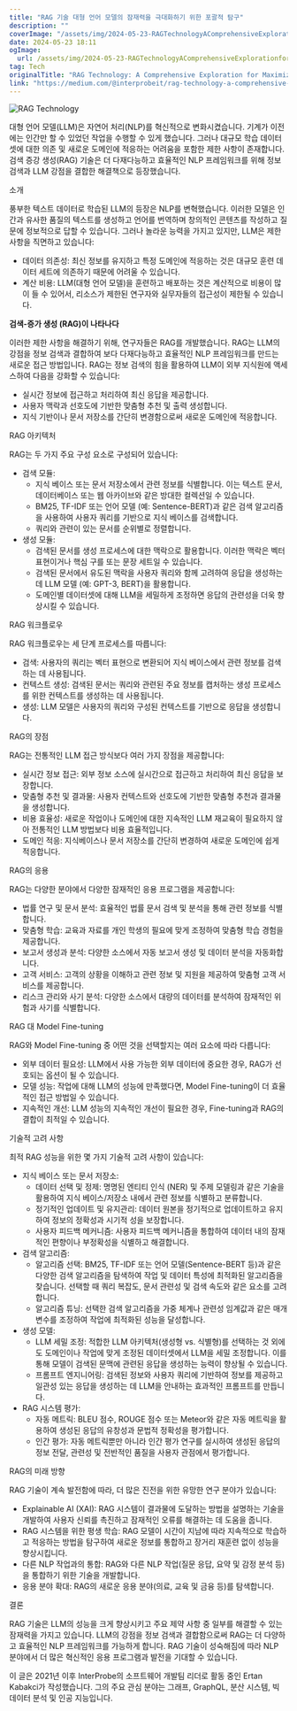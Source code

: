 ```yaml
---
title: "RAG 기술 대형 언어 모델의 잠재력을 극대화하기 위한 포괄적 탐구"
description: ""
coverImage: "/assets/img/2024-05-23-RAGTechnologyAComprehensiveExplorationforMaximizingLargeLanguageModelPotential_0.png"
date: 2024-05-23 18:11
ogImage:
  url: /assets/img/2024-05-23-RAGTechnologyAComprehensiveExplorationforMaximizingLargeLanguageModelPotential_0.png
tag: Tech
originalTitle: "RAG Technology: A Comprehensive Exploration for Maximizing Large Language Model Potential"
link: "https://medium.com/@interprobeit/rag-technology-a-comprehensive-exploration-for-maximizing-large-language-model-potential-1b4a172ee03b"
---
```


![RAG Technology](/assets/img/2024-05-23-RAGTechnologyAComprehensiveExplorationforMaximizingLargeLanguageModelPotential_0.png)

대형 언어 모델(LLM)은 자연어 처리(NLP)를 혁신적으로 변화시켰습니다. 기계가 이전에는 인간만 할 수 있었던 작업을 수행할 수 있게 했습니다. 그러나 대규모 학습 데이터셋에 대한 의존 및 새로운 도메인에 적응하는 어려움을 포함한 제한 사항이 존재합니다. 검색 증강 생성(RAG) 기술은 더 다재다능하고 효율적인 NLP 프레임워크를 위해 정보 검색과 LLM 강점을 결합한 해결책으로 등장했습니다.

소개

풍부한 텍스트 데이터로 학습된 LLM의 등장은 NLP를 변혁했습니다. 이러한 모델은 인간과 유사한 품질의 텍스트를 생성하고 언어를 번역하며 창의적인 콘텐츠를 작성하고 질문에 정보적으로 답할 수 있습니다. 그러나 놀라운 능력을 가지고 있지만, LLM은 제한 사항을 직면하고 있습니다:

<div class="content-ad"></div>

- 데이터 의존성: 최신 정보를 유지하고 특정 도메인에 적응하는 것은 대규모 훈련 데이터 세트에 의존하기 때문에 어려울 수 있습니다.
- 계산 비용: LLM(대형 언어 모델)을 훈련하고 배포하는 것은 계산적으로 비용이 많이 들 수 있어서, 리소스가 제한된 연구자와 실무자들의 접근성이 제한될 수 있습니다.

**검색-증가 생성 (RAG)이 나타나다**

이러한 제한 사항을 해결하기 위해, 연구자들은 RAG를 개발했습니다. RAG는 LLM의 강점을 정보 검색과 결합하여 보다 다재다능하고 효율적인 NLP 프레임워크를 만드는 새로운 접근 방법입니다. RAG는 정보 검색의 힘을 활용하여 LLM이 외부 지식원에 액세스하여 다음을 강화할 수 있습니다:

- 실시간 정보에 접근하고 처리하여 최신 응답을 제공합니다.
- 사용자 맥락과 선호도에 기반한 맞춤형 추천 및 출력 생성합니다.
- 지식 기반이나 문서 저장소를 간단히 변경함으로써 새로운 도메인에 적응합니다.

<div class="content-ad"></div>

RAG 아키텍처

RAG는 두 가지 주요 구성 요소로 구성되어 있습니다:

- 검색 모듈:
  - 지식 베이스 또는 문서 저장소에서 관련 정보를 식별합니다. 이는 텍스트 문서, 데이터베이스 또는 웹 아카이브와 같은 방대한 컬렉션일 수 있습니다.
  - BM25, TF-IDF 또는 언어 모델 (예: Sentence-BERT)과 같은 검색 알고리즘을 사용하여 사용자 쿼리를 기반으로 지식 베이스를 검색합니다.
  - 쿼리와 관련이 있는 문서를 순위별로 정렬합니다.
- 생성 모듈:
  - 검색된 문서를 생성 프로세스에 대한 맥락으로 활용합니다. 이러한 맥락은 벡터 표현이거나 핵심 구를 또는 문장 세트일 수 있습니다.
  - 검색된 문서에서 유도된 맥락을 사용자 쿼리와 함께 고려하여 응답을 생성하는 데 LLM 모델 (예: GPT-3, BERT)을 활용합니다.
  - 도메인별 데이터셋에 대해 LLM을 세밀하게 조정하면 응답의 관련성을 더욱 향상시킬 수 있습니다.

RAG 워크플로우

<div class="content-ad"></div>

RAG 워크플로우는 세 단계 프로세스를 따릅니다:

- 검색: 사용자의 쿼리는 벡터 표현으로 변환되어 지식 베이스에서 관련 정보를 검색하는 데 사용됩니다.
- 컨텍스트 생성: 검색된 문서는 쿼리와 관련된 주요 정보를 캡처하는 생성 프로세스를 위한 컨텍스트를 생성하는 데 사용됩니다.
- 생성: LLM 모델은 사용자의 쿼리와 구성된 컨텍스트를 기반으로 응답을 생성합니다.

RAG의 장점

RAG는 전통적인 LLM 접근 방식보다 여러 가지 장점을 제공합니다:

<div class="content-ad"></div>

- 실시간 정보 접근: 외부 정보 소스에 실시간으로 접근하고 처리하여 최신 응답을 보장합니다.
- 맞춤형 추천 및 결과물: 사용자 컨텍스트와 선호도에 기반한 맞춤형 추천과 결과물을 생성합니다.
- 비용 효율성: 새로운 작업이나 도메인에 대한 지속적인 LLM 재교육이 필요하지 않아 전통적인 LLM 방법보다 비용 효율적입니다.
- 도메인 적응: 지식베이스나 문서 저장소를 간단히 변경하여 새로운 도메인에 쉽게 적응합니다.

RAG의 응용

RAG는 다양한 분야에서 다양한 잠재적인 응용 프로그램을 제공합니다:

- 법률 연구 및 문서 분석: 효율적인 법률 문서 검색 및 분석을 통해 관련 정보를 식별합니다.
- 맞춤형 학습: 교육과 자료를 개인 학생의 필요에 맞게 조정하여 맞춤형 학습 경험을 제공합니다.
- 보고서 생성과 분석: 다양한 소스에서 자동 보고서 생성 및 데이터 분석을 자동화합니다.
- 고객 서비스: 고객의 상황을 이해하고 관련 정보 및 지원을 제공하여 맞춤형 고객 서비스를 제공합니다.
- 리스크 관리와 사기 분석: 다양한 소스에서 대량의 데이터를 분석하여 잠재적인 위험과 사기를 식별합니다.

<div class="content-ad"></div>

RAG 대 Model Fine-tuning

RAG와 Model Fine-tuning 중 어떤 것을 선택할지는 여러 요소에 따라 다릅니다:

- 외부 데이터 필요성: LLM에서 사용 가능한 외부 데이터에 중요한 경우, RAG가 선호되는 옵션이 될 수 있습니다.
- 모델 성능: 작업에 대해 LLM의 성능에 만족했다면, Model Fine-tuning이 더 효율적인 접근 방법일 수 있습니다.
- 지속적인 개선: LLM 성능의 지속적인 개선이 필요한 경우, Fine-tuning과 RAG의 결합이 최적일 수 있습니다.

기술적 고려 사항

<div class="content-ad"></div>

최적 RAG 성능을 위한 몇 가지 기술적 고려 사항이 있습니다:

- 지식 베이스 또는 문서 저장소:
  - 데이터 선택 및 정제: 명명된 엔티티 인식 (NER) 및 주제 모델링과 같은 기술을 활용하여 지식 베이스/저장소 내에서 관련 정보를 식별하고 분류합니다.
  - 정기적인 업데이트 및 유지관리: 데이터 원본을 정기적으로 업데이트하고 유지하여 정보의 정확성과 시기적 성을 보장합니다.
  - 사용자 피드백 메커니즘: 사용자 피드백 메커니즘을 통합하여 데이터 내의 잠재적인 편향이나 부정확성을 식별하고 해결합니다.
- 검색 알고리즘:
  - 알고리즘 선택: BM25, TF-IDF 또는 언어 모델(Sentence-BERT 등)과 같은 다양한 검색 알고리즘을 탐색하여 작업 및 데이터 특성에 최적화된 알고리즘을 찾습니다. 선택할 때 쿼리 복잡도, 문서 관련성 및 검색 속도와 같은 요소를 고려합니다.
  - 알고리즘 튜닝: 선택한 검색 알고리즘을 가중 체계나 관련성 임계값과 같은 매개변수를 조정하여 작업에 최적화된 성능을 달성합니다.
- 생성 모델:
  - LLM 세밀 조정: 적합한 LLM 아키텍처(생성형 vs. 식별형)를 선택하는 것 외에도 도메인이나 작업에 맞게 조정된 데이터셋에서 LLM을 세밀 조정합니다. 이를 통해 모델이 검색된 문맥에 관련된 응답을 생성하는 능력이 향상될 수 있습니다.
  - 프롬프트 엔지니어링: 검색된 정보와 사용자 쿼리에 기반하여 정보를 제공하고 일관성 있는 응답을 생성하는 데 LLM을 안내하는 효과적인 프롬프트를 만듭니다.
- RAG 시스템 평가:
  - 자동 메트릭: BLEU 점수, ROUGE 점수 또는 Meteor와 같은 자동 메트릭을 활용하여 생성된 응답의 유창성과 문법적 정확성을 평가합니다.
  - 인간 평가: 자동 메트릭뿐만 아니라 인간 평가 연구를 실시하여 생성된 응답의 정보 전달, 관련성 및 전반적인 품질을 사용자 관점에서 평가합니다.

RAG의 미래 방향

RAG 기술이 계속 발전함에 따라, 더 많은 진전을 위한 유망한 연구 분야가 있습니다:

<div class="content-ad"></div>

- Explainable AI (XAI): RAG 시스템이 결과물에 도달하는 방법을 설명하는 기술을 개발하여 사용자 신뢰를 촉진하고 잠재적인 오류를 해결하는 데 도움을 줍니다.
- RAG 시스템을 위한 평생 학습: RAG 모델이 시간이 지남에 따라 지속적으로 학습하고 적응하는 방법을 탐구하여 새로운 정보를 통합하고 장거리 재훈련 없이 성능을 향상시킵니다.
- 다른 NLP 작업과의 통합: RAG와 다른 NLP 작업(질문 응답, 요약 및 감정 분석 등)을 통합하기 위한 기술을 개발합니다.
- 응용 분야 확대: RAG의 새로운 응용 분야(의료, 교육 및 금융 등)를 탐색합니다.

결론

RAG 기술은 LLM의 성능을 크게 향상시키고 주요 제약 사항 중 일부를 해결할 수 있는 잠재력을 가지고 있습니다. LLM의 강점을 정보 검색과 결합함으로써 RAG는 더 다양하고 효율적인 NLP 프레임워크를 가능하게 합니다. RAG 기술이 성숙해짐에 따라 NLP 분야에서 더 많은 혁신적인 응용 프로그램과 발전을 기대할 수 있습니다.

이 글은 2021년 이후 InterProbe의 소프트웨어 개발팀 리더로 활동 중인 Ertan Kabakci가 작성했습니다. 그의 주요 관심 분야는 그래프, GraphQL, 분산 시스템, 빅 데이터 분석 및 인공 지능입니다.
